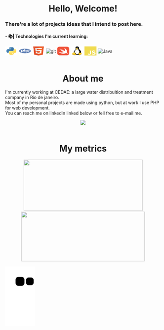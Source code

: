 <h1 align="center"> Hello, Welcome! </h1>
<h3> There're a lot of projects ideas that I intend to post here. </h3>
  
<h4> - 📚| Technologies I'm current learning: </h4>
<div style="display: inline_block">
  <img align="center" alt="Python" height="30" width="40" src="https://raw.githubusercontent.com/devicons/devicon/master/icons/python/python-original.svg">
  <img align="center" alt="php" height="30" width="40" src="https://raw.githubusercontent.com/devicons/devicon/master/icons/php/php-plain.svg">
  <img align="center" alt="HTML" height="30" width="40" src="https://raw.githubusercontent.com/devicons/devicon/master/icons/html5/html5-original.svg">
  <img align="center" alt="git" height="30" width="40" src="https://cdn.jsdelivr.net/gh/devicons/devicon/icons/git/git-original.svg">
   <img align="center" alt="Swift" height="30" width="40" src="https://raw.githubusercontent.com/devicons/devicon/master/icons/swift/swift-original.svg">
   <img align="center" alt="linux" height="30" width="40" src="https://raw.githubusercontent.com/devicons/devicon/master/icons/linux/linux-original.svg">
   <img align="center" alt="Js" height="30" width="40" src="https://raw.githubusercontent.com/devicons/devicon/master/icons/javascript/javascript-plain.svg">
   <img align="center" alt="Java" height="30" width="40" src="https://camo.githubusercontent.com/65b616ed4448c46e59c11345a1d49a01adc6d51f9bd6e93ee61d29573e04c597/68747470733a2f2f63646e2e6a7364656c6976722e6e65742f67682f64657669636f6e732f64657669636f6e2f69636f6e732f6a6176612f6a6176612d6f726967696e616c2d776f72646d61726b2e737667">
</div>

</br>
<h1 align="center"> About me </h1>
<p>I'm currently working at CEDAE: a large water distribuition and treatment company in Rio de janeiro.<br> Most of my personal projects are made using python, but at work I use PHP for web development.<br> You can reach me on linkedin linked below or fell free to e-mail me.</p>
<div align="center">
  <a href="https://www.linkedin.com/in/herik-cunha-46576b192/" target="_blank"><img src="https://img.shields.io/badge/-LinkedIn-%230077B5?style=for-the-badge&logo=linkedin&logoColor=white" target="_blank"></a>
</div>

</br>
<h1 align="center"> My metrics </h1>
<div align="center">
  <a href="https://github.com/rherik">
  <img height="165em" width="385em" src="https://github-readme-stats.vercel.app/api?username=rherik&show_icons=true&theme=vision-friendly-dark&include_all_commits=true&count_private=true"/>
  <img height="160em" width="400em" src="https://github-readme-stats.vercel.app/api/top-langs/?username=rherik&layout=compact&langs_count=7&theme=vision-friendly-dark"/>
</div>
  
  ![Snake animation](https://github.com/rherik/rherik/blob/output/github-contribution-grid-snake.svg)
  
</div>
